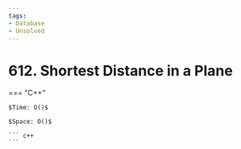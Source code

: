 ```yaml
---
tags:
- Database
- Unsolved
---
```



# 612. Shortest Distance in a Plane

=== "C++"

    $Time: O()$

    $Space: O()$

    ``` c++
    ```